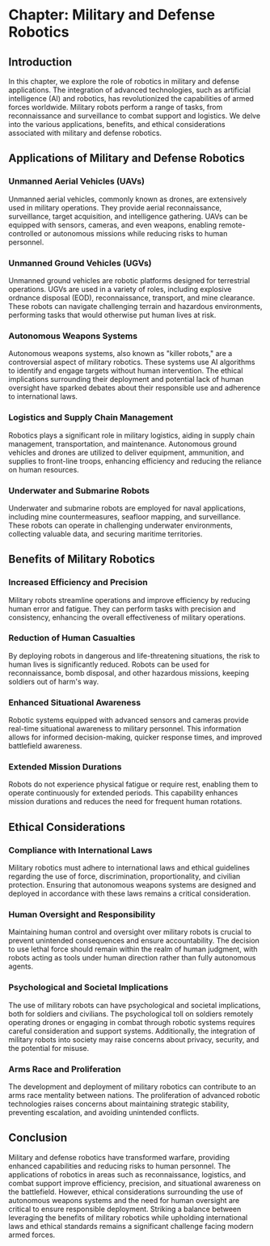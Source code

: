 Chapter: Military and Defense Robotics
======================================

Introduction
------------

In this chapter, we explore the role of robotics in military and defense applications. The integration of advanced technologies, such as artificial intelligence (AI) and robotics, has revolutionized the capabilities of armed forces worldwide. Military robots perform a range of tasks, from reconnaissance and surveillance to combat support and logistics. We delve into the various applications, benefits, and ethical considerations associated with military and defense robotics.

Applications of Military and Defense Robotics
---------------------------------------------

### Unmanned Aerial Vehicles (UAVs)

Unmanned aerial vehicles, commonly known as drones, are extensively used in military operations. They provide aerial reconnaissance, surveillance, target acquisition, and intelligence gathering. UAVs can be equipped with sensors, cameras, and even weapons, enabling remote-controlled or autonomous missions while reducing risks to human personnel.

### Unmanned Ground Vehicles (UGVs)

Unmanned ground vehicles are robotic platforms designed for terrestrial operations. UGVs are used in a variety of roles, including explosive ordnance disposal (EOD), reconnaissance, transport, and mine clearance. These robots can navigate challenging terrain and hazardous environments, performing tasks that would otherwise put human lives at risk.

### Autonomous Weapons Systems

Autonomous weapons systems, also known as "killer robots," are a controversial aspect of military robotics. These systems use AI algorithms to identify and engage targets without human intervention. The ethical implications surrounding their deployment and potential lack of human oversight have sparked debates about their responsible use and adherence to international laws.

### Logistics and Supply Chain Management

Robotics plays a significant role in military logistics, aiding in supply chain management, transportation, and maintenance. Autonomous ground vehicles and drones are utilized to deliver equipment, ammunition, and supplies to front-line troops, enhancing efficiency and reducing the reliance on human resources.

### Underwater and Submarine Robots

Underwater and submarine robots are employed for naval applications, including mine countermeasures, seafloor mapping, and surveillance. These robots can operate in challenging underwater environments, collecting valuable data, and securing maritime territories.

Benefits of Military Robotics
-----------------------------

### Increased Efficiency and Precision

Military robots streamline operations and improve efficiency by reducing human error and fatigue. They can perform tasks with precision and consistency, enhancing the overall effectiveness of military operations.

### Reduction of Human Casualties

By deploying robots in dangerous and life-threatening situations, the risk to human lives is significantly reduced. Robots can be used for reconnaissance, bomb disposal, and other hazardous missions, keeping soldiers out of harm's way.

### Enhanced Situational Awareness

Robotic systems equipped with advanced sensors and cameras provide real-time situational awareness to military personnel. This information allows for informed decision-making, quicker response times, and improved battlefield awareness.

### Extended Mission Durations

Robots do not experience physical fatigue or require rest, enabling them to operate continuously for extended periods. This capability enhances mission durations and reduces the need for frequent human rotations.

Ethical Considerations
----------------------

### Compliance with International Laws

Military robotics must adhere to international laws and ethical guidelines regarding the use of force, discrimination, proportionality, and civilian protection. Ensuring that autonomous weapons systems are designed and deployed in accordance with these laws remains a critical consideration.

### Human Oversight and Responsibility

Maintaining human control and oversight over military robots is crucial to prevent unintended consequences and ensure accountability. The decision to use lethal force should remain within the realm of human judgment, with robots acting as tools under human direction rather than fully autonomous agents.

### Psychological and Societal Implications

The use of military robots can have psychological and societal implications, both for soldiers and civilians. The psychological toll on soldiers remotely operating drones or engaging in combat through robotic systems requires careful consideration and support systems. Additionally, the integration of military robots into society may raise concerns about privacy, security, and the potential for misuse.

### Arms Race and Proliferation

The development and deployment of military robotics can contribute to an arms race mentality between nations. The proliferation of advanced robotic technologies raises concerns about maintaining strategic stability, preventing escalation, and avoiding unintended conflicts.

Conclusion
----------

Military and defense robotics have transformed warfare, providing enhanced capabilities and reducing risks to human personnel. The applications of robotics in areas such as reconnaissance, logistics, and combat support improve efficiency, precision, and situational awareness on the battlefield. However, ethical considerations surrounding the use of autonomous weapons systems and the need for human oversight are critical to ensure responsible deployment. Striking a balance between leveraging the benefits of military robotics while upholding international laws and ethical standards remains a significant challenge facing modern armed forces.
